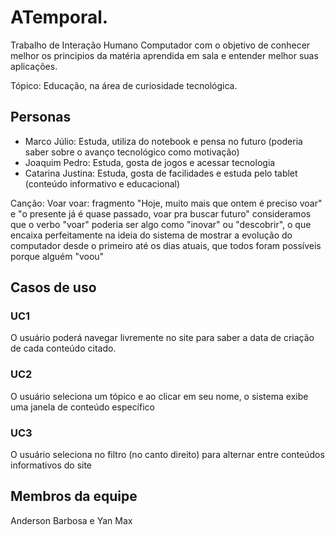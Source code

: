 # ATemporal. 

Trabalho de Interação Humano Computador com o objetivo de conhecer melhor os principios da matéria aprendida em sala e entender melhor suas aplicações.

Tópico: Educação, na área de curiosidade tecnológica.

## Personas 
- Marco Júlio: Estuda, utiliza do notebook e pensa no futuro (poderia saber sobre o avanço tecnológico como motivação) 
- Joaquim Pedro: Estuda, gosta de jogos e acessar tecnologia 
- Catarina Justina: Estuda, gosta de facilidades e estuda pelo tablet (conteúdo informativo e educacional) 

Canção: Voar voar: fragmento "Hoje, muito mais que ontem é preciso voar" e "o presente já é quase passado, voar pra buscar futuro" consideramos que o verbo "voar" poderia ser algo como "inovar" ou "descobrir", o que encaixa perfeitamente na ideia do sistema de mostrar a evolução do computador desde o primeiro até os dias atuais, que todos foram possíveis porque alguém "voou" 

## Casos de uso 

### UC1 
O usuário poderá navegar livremente no site para saber a data de criação de cada conteúdo citado.
### UC2
O usuário seleciona um tópico e ao clicar em seu nome, o sistema exibe uma janela de conteúdo específico 
### UC3
O usuário seleciona no filtro (no canto direito) para alternar entre conteúdos informativos do site

## Membros da equipe 
Anderson Barbosa e Yan Max
